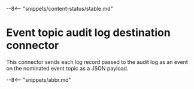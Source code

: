 <!-- SPDX-License-Identifier: CC-BY-4.0 -->
<!-- Copyright Contributors to the ODPi Egeria project. -->

--8<-- "snippets/content-status/stable.md"

# Event topic audit log destination connector

This connector sends each log record passed to the audit log as an event on the
nominated event topic as a JSON payload.

--8<-- "snippets/abbr.md"
